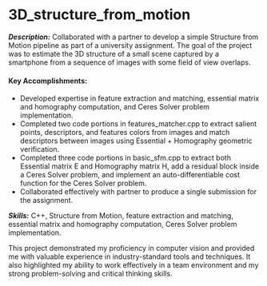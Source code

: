 # 3D_structure_from_motion
***Description:*** Collaborated with a partner to develop a simple Structure from Motion pipeline as part of a university assignment. The goal of the project was to estimate the 3D structure of a small scene captured by a smartphone from a sequence of images with some field of view overlaps.

#### Key Accomplishments:

- Developed expertise in feature extraction and matching, essential matrix and homography computation, and Ceres Solver problem implementation.
- Completed two code portions in features_matcher.cpp to extract salient points, descriptors, and features colors from images and match descriptors between images using Essential + Homography geometric verification.
- Completed three code portions in basic_sfm.cpp to extract both Essential matrix E and Homography matrix H, add a residual block inside a Ceres Solver problem, and implement an auto-differentiable cost function for the Ceres Solver problem.
- Collaborated effectively with partner to produce a single submission for the assignment.

***Skills:*** C++, Structure from Motion, feature extraction and matching, essential matrix and homography computation, Ceres Solver problem implementation.

This project demonstrated my proficiency in computer vision and provided me with valuable experience in industry-standard tools and techniques. It also highlighted my ability to work effectively in a team environment and my strong problem-solving and critical thinking skills.
